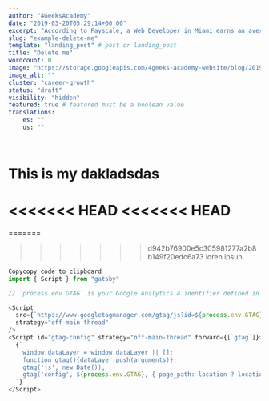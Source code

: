 ```yaml
---
author: "4GeeksAcademy"
date: "2019-03-20T05:29:14+00:00"
excerpt: "According to Payscale, a Web Developer in Miami earns an average of $64k per year, and an entry-level developer earns an average of $51k in the same period."
slug: "example-delete-me"
template: "landing_post" # post or landing_post
title: "Delete me"
wordcount: 0
image: "https://storage.googleapis.com/4geeks-academy-website/blog/2019/03/MAIN-BLOG-1024x270.jpg"
image_alt: ""
cluster: "career-growth"
status: "draft"
visibility: "hidden"
featured: true # featured must be a boolean value
translations: 
    es: ""
    us: ""

---
```


# This is my dakladsdas

<<<<<<< HEAD
<<<<<<< HEAD
=======
=======
>>>>>>> d942b76900e5c305981277a2b8b149f20edc6a73
loren ipsun.

```js
Copycopy code to clipboard
import { Script } from "gatsby"

// `process.env.GTAG` is your Google Analytics 4 identifier defined in your `.env.production` and `.env.development` files

<Script
  src={`https://www.googletagmanager.com/gtag/js?id=${process.env.GTAG}`}
  strategy="off-main-thread"
/>
<Script id="gtag-config" strategy="off-main-thread" forward={[`gtag`]}>
  {`
    window.dataLayer = window.dataLayer || [];
    function gtag(){dataLayer.push(arguments)};
    gtag('js', new Date());
    gtag('config', ${process.env.GTAG}, { page_path: location ? location.pathname + location.search + location.hash : undefined })
  `}
</Script>
